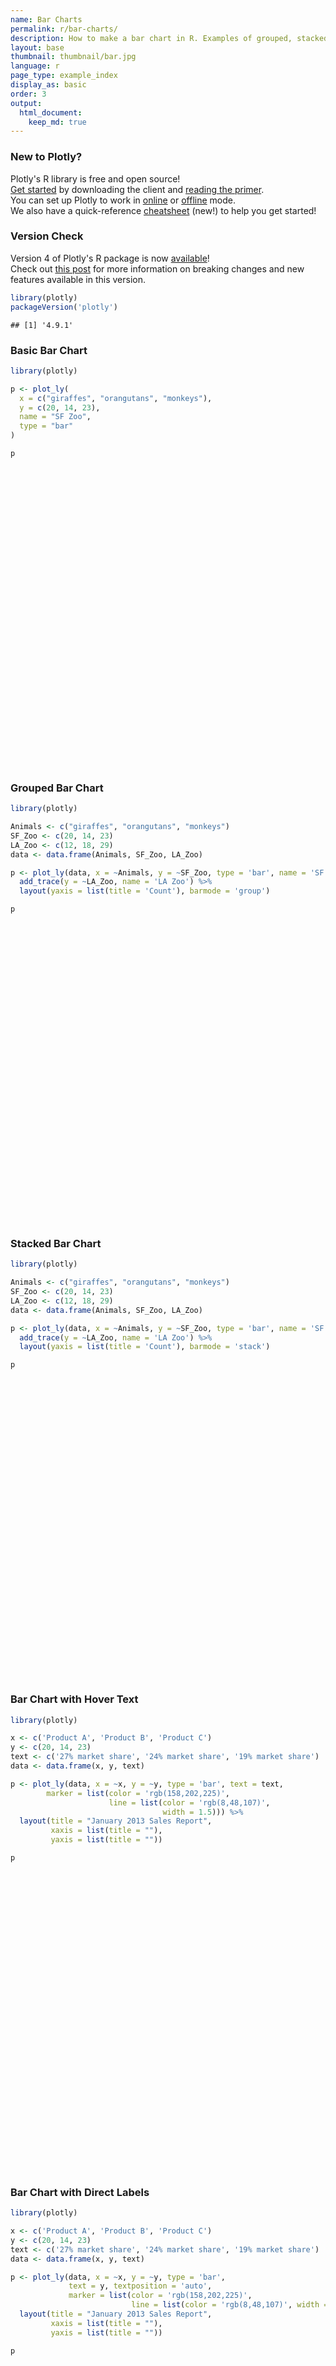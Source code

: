 ```yaml
---
name: Bar Charts
permalink: r/bar-charts/
description: How to make a bar chart in R. Examples of grouped, stacked, overlaid, and colored bar charts.
layout: base
thumbnail: thumbnail/bar.jpg
language: r
page_type: example_index
display_as: basic
order: 3
output:
  html_document:
    keep_md: true
---
```



### New to Plotly?

Plotly's R library is free and open source!<br>
[Get started](https://plot.ly/r/getting-started/) by downloading the client and [reading the primer](https://plot.ly/r/getting-started/).<br>
You can set up Plotly to work in [online](https://plot.ly/r/getting-started/#hosting-graphs-in-your-online-plotly-account) or [offline](https://plot.ly/r/offline/) mode.<br>
We also have a quick-reference [cheatsheet](https://images.plot.ly/plotly-documentation/images/r_cheat_sheet.pdf) (new!) to help you get started!

### Version Check

Version 4 of Plotly's R package is now [available](https://plot.ly/r/getting-started/#installation)!<br>
Check out [this post](http://moderndata.plot.ly/upgrading-to-plotly-4-0-and-above/) for more information on breaking changes and new features available in this version.

```r
library(plotly)
packageVersion('plotly')
```

```
## [1] '4.9.1'
```

### Basic Bar Chart


```r
library(plotly)

p <- plot_ly(
  x = c("giraffes", "orangutans", "monkeys"),
  y = c(20, 14, 23),
  name = "SF Zoo",
  type = "bar"
)

p
```

<div id="htmlwidget-606c365ec5279be8f1ec" style="width:672px;height:480px;" class="plotly html-widget"></div>
<script type="application/json" data-for="htmlwidget-606c365ec5279be8f1ec">{"x":{"visdat":{"1e99585143ac":["function () ","plotlyVisDat"]},"cur_data":"1e99585143ac","attrs":{"1e99585143ac":{"x":["giraffes","orangutans","monkeys"],"y":[20,14,23],"name":"SF Zoo","alpha_stroke":1,"sizes":[10,100],"spans":[1,20],"type":"bar"}},"layout":{"margin":{"b":40,"l":60,"t":25,"r":10},"xaxis":{"domain":[0,1],"automargin":true,"title":[],"type":"category","categoryorder":"array","categoryarray":["giraffes","monkeys","orangutans"]},"yaxis":{"domain":[0,1],"automargin":true,"title":[]},"hovermode":"closest","showlegend":false},"source":"A","config":{"showSendToCloud":false},"data":[{"x":["giraffes","orangutans","monkeys"],"y":[20,14,23],"name":"SF Zoo","type":"bar","marker":{"color":"rgba(31,119,180,1)","line":{"color":"rgba(31,119,180,1)"}},"error_y":{"color":"rgba(31,119,180,1)"},"error_x":{"color":"rgba(31,119,180,1)"},"xaxis":"x","yaxis":"y","frame":null}],"highlight":{"on":"plotly_click","persistent":false,"dynamic":false,"selectize":false,"opacityDim":0.2,"selected":{"opacity":1},"debounce":0},"shinyEvents":["plotly_hover","plotly_click","plotly_selected","plotly_relayout","plotly_brushed","plotly_brushing","plotly_clickannotation","plotly_doubleclick","plotly_deselect","plotly_afterplot","plotly_sunburstclick"],"base_url":"https://plot.ly"},"evals":[],"jsHooks":[]}</script>

### Grouped Bar Chart


```r
library(plotly)

Animals <- c("giraffes", "orangutans", "monkeys")
SF_Zoo <- c(20, 14, 23)
LA_Zoo <- c(12, 18, 29)
data <- data.frame(Animals, SF_Zoo, LA_Zoo)

p <- plot_ly(data, x = ~Animals, y = ~SF_Zoo, type = 'bar', name = 'SF Zoo') %>%
  add_trace(y = ~LA_Zoo, name = 'LA Zoo') %>%
  layout(yaxis = list(title = 'Count'), barmode = 'group')

p
```

<div id="htmlwidget-7bff14e445af06d99eb1" style="width:672px;height:480px;" class="plotly html-widget"></div>
<script type="application/json" data-for="htmlwidget-7bff14e445af06d99eb1">{"x":{"visdat":{"1e997e79a424":["function () ","plotlyVisDat"]},"cur_data":"1e997e79a424","attrs":{"1e997e79a424":{"x":{},"y":{},"name":"SF Zoo","alpha_stroke":1,"sizes":[10,100],"spans":[1,20],"type":"bar"},"1e997e79a424.1":{"x":{},"y":{},"name":"LA Zoo","alpha_stroke":1,"sizes":[10,100],"spans":[1,20],"type":"bar","inherit":true}},"layout":{"margin":{"b":40,"l":60,"t":25,"r":10},"yaxis":{"domain":[0,1],"automargin":true,"title":"Count"},"barmode":"group","xaxis":{"domain":[0,1],"automargin":true,"title":"Animals","type":"category","categoryorder":"array","categoryarray":["giraffes","monkeys","orangutans"]},"hovermode":"closest","showlegend":true},"source":"A","config":{"showSendToCloud":false},"data":[{"x":["giraffes","orangutans","monkeys"],"y":[20,14,23],"name":"SF Zoo","type":"bar","marker":{"color":"rgba(31,119,180,1)","line":{"color":"rgba(31,119,180,1)"}},"error_y":{"color":"rgba(31,119,180,1)"},"error_x":{"color":"rgba(31,119,180,1)"},"xaxis":"x","yaxis":"y","frame":null},{"x":["giraffes","orangutans","monkeys"],"y":[12,18,29],"name":"LA Zoo","type":"bar","marker":{"color":"rgba(255,127,14,1)","line":{"color":"rgba(255,127,14,1)"}},"error_y":{"color":"rgba(255,127,14,1)"},"error_x":{"color":"rgba(255,127,14,1)"},"xaxis":"x","yaxis":"y","frame":null}],"highlight":{"on":"plotly_click","persistent":false,"dynamic":false,"selectize":false,"opacityDim":0.2,"selected":{"opacity":1},"debounce":0},"shinyEvents":["plotly_hover","plotly_click","plotly_selected","plotly_relayout","plotly_brushed","plotly_brushing","plotly_clickannotation","plotly_doubleclick","plotly_deselect","plotly_afterplot","plotly_sunburstclick"],"base_url":"https://plot.ly"},"evals":[],"jsHooks":[]}</script>

### Stacked Bar Chart


```r
library(plotly)

Animals <- c("giraffes", "orangutans", "monkeys")
SF_Zoo <- c(20, 14, 23)
LA_Zoo <- c(12, 18, 29)
data <- data.frame(Animals, SF_Zoo, LA_Zoo)

p <- plot_ly(data, x = ~Animals, y = ~SF_Zoo, type = 'bar', name = 'SF Zoo') %>%
  add_trace(y = ~LA_Zoo, name = 'LA Zoo') %>%
  layout(yaxis = list(title = 'Count'), barmode = 'stack')

p
```

<div id="htmlwidget-608e3ce9fe5cefeddd08" style="width:672px;height:480px;" class="plotly html-widget"></div>
<script type="application/json" data-for="htmlwidget-608e3ce9fe5cefeddd08">{"x":{"visdat":{"1e997fa6df9b":["function () ","plotlyVisDat"]},"cur_data":"1e997fa6df9b","attrs":{"1e997fa6df9b":{"x":{},"y":{},"name":"SF Zoo","alpha_stroke":1,"sizes":[10,100],"spans":[1,20],"type":"bar"},"1e997fa6df9b.1":{"x":{},"y":{},"name":"LA Zoo","alpha_stroke":1,"sizes":[10,100],"spans":[1,20],"type":"bar","inherit":true}},"layout":{"margin":{"b":40,"l":60,"t":25,"r":10},"yaxis":{"domain":[0,1],"automargin":true,"title":"Count"},"barmode":"stack","xaxis":{"domain":[0,1],"automargin":true,"title":"Animals","type":"category","categoryorder":"array","categoryarray":["giraffes","monkeys","orangutans"]},"hovermode":"closest","showlegend":true},"source":"A","config":{"showSendToCloud":false},"data":[{"x":["giraffes","orangutans","monkeys"],"y":[20,14,23],"name":"SF Zoo","type":"bar","marker":{"color":"rgba(31,119,180,1)","line":{"color":"rgba(31,119,180,1)"}},"error_y":{"color":"rgba(31,119,180,1)"},"error_x":{"color":"rgba(31,119,180,1)"},"xaxis":"x","yaxis":"y","frame":null},{"x":["giraffes","orangutans","monkeys"],"y":[12,18,29],"name":"LA Zoo","type":"bar","marker":{"color":"rgba(255,127,14,1)","line":{"color":"rgba(255,127,14,1)"}},"error_y":{"color":"rgba(255,127,14,1)"},"error_x":{"color":"rgba(255,127,14,1)"},"xaxis":"x","yaxis":"y","frame":null}],"highlight":{"on":"plotly_click","persistent":false,"dynamic":false,"selectize":false,"opacityDim":0.2,"selected":{"opacity":1},"debounce":0},"shinyEvents":["plotly_hover","plotly_click","plotly_selected","plotly_relayout","plotly_brushed","plotly_brushing","plotly_clickannotation","plotly_doubleclick","plotly_deselect","plotly_afterplot","plotly_sunburstclick"],"base_url":"https://plot.ly"},"evals":[],"jsHooks":[]}</script>

### Bar Chart with Hover Text


```r
library(plotly)

x <- c('Product A', 'Product B', 'Product C')
y <- c(20, 14, 23)
text <- c('27% market share', '24% market share', '19% market share')
data <- data.frame(x, y, text)

p <- plot_ly(data, x = ~x, y = ~y, type = 'bar', text = text,
        marker = list(color = 'rgb(158,202,225)',
                      line = list(color = 'rgb(8,48,107)',
                      			  width = 1.5))) %>%
  layout(title = "January 2013 Sales Report",
         xaxis = list(title = ""),
         yaxis = list(title = ""))

p
```

<div id="htmlwidget-f208763967cdb42fcae2" style="width:672px;height:480px;" class="plotly html-widget"></div>
<script type="application/json" data-for="htmlwidget-f208763967cdb42fcae2">{"x":{"visdat":{"1e9921781dc8":["function () ","plotlyVisDat"]},"cur_data":"1e9921781dc8","attrs":{"1e9921781dc8":{"x":{},"y":{},"text":["27% market share","24% market share","19% market share"],"marker":{"color":"rgb(158,202,225)","line":{"color":"rgb(8,48,107)","width":1.5}},"alpha_stroke":1,"sizes":[10,100],"spans":[1,20],"type":"bar"}},"layout":{"margin":{"b":40,"l":60,"t":25,"r":10},"title":"January 2013 Sales Report","xaxis":{"domain":[0,1],"automargin":true,"title":"","type":"category","categoryorder":"array","categoryarray":["Product A","Product B","Product C"]},"yaxis":{"domain":[0,1],"automargin":true,"title":""},"hovermode":"closest","showlegend":false},"source":"A","config":{"showSendToCloud":false},"data":[{"x":["Product A","Product B","Product C"],"y":[20,14,23],"text":["27% market share","24% market share","19% market share"],"marker":{"color":"rgb(158,202,225)","line":{"color":"rgb(8,48,107)","width":1.5}},"type":"bar","error_y":{"color":"rgba(31,119,180,1)"},"error_x":{"color":"rgba(31,119,180,1)"},"xaxis":"x","yaxis":"y","frame":null}],"highlight":{"on":"plotly_click","persistent":false,"dynamic":false,"selectize":false,"opacityDim":0.2,"selected":{"opacity":1},"debounce":0},"shinyEvents":["plotly_hover","plotly_click","plotly_selected","plotly_relayout","plotly_brushed","plotly_brushing","plotly_clickannotation","plotly_doubleclick","plotly_deselect","plotly_afterplot","plotly_sunburstclick"],"base_url":"https://plot.ly"},"evals":[],"jsHooks":[]}</script>

### Bar Chart with Direct Labels


```r
library(plotly)

x <- c('Product A', 'Product B', 'Product C')
y <- c(20, 14, 23)
text <- c('27% market share', '24% market share', '19% market share')
data <- data.frame(x, y, text)

p <- plot_ly(data, x = ~x, y = ~y, type = 'bar', 
             text = y, textposition = 'auto',
             marker = list(color = 'rgb(158,202,225)',
                           line = list(color = 'rgb(8,48,107)', width = 1.5))) %>%
  layout(title = "January 2013 Sales Report",
         xaxis = list(title = ""),
         yaxis = list(title = ""))

p
```

<div id="htmlwidget-677f53a9624fac42440b" style="width:672px;height:480px;" class="plotly html-widget"></div>
<script type="application/json" data-for="htmlwidget-677f53a9624fac42440b">{"x":{"visdat":{"1e99536d08ad":["function () ","plotlyVisDat"]},"cur_data":"1e99536d08ad","attrs":{"1e99536d08ad":{"x":{},"y":{},"text":[20,14,23],"textposition":"auto","marker":{"color":"rgb(158,202,225)","line":{"color":"rgb(8,48,107)","width":1.5}},"alpha_stroke":1,"sizes":[10,100],"spans":[1,20],"type":"bar"}},"layout":{"margin":{"b":40,"l":60,"t":25,"r":10},"title":"January 2013 Sales Report","xaxis":{"domain":[0,1],"automargin":true,"title":"","type":"category","categoryorder":"array","categoryarray":["Product A","Product B","Product C"]},"yaxis":{"domain":[0,1],"automargin":true,"title":""},"hovermode":"closest","showlegend":false},"source":"A","config":{"showSendToCloud":false},"data":[{"x":["Product A","Product B","Product C"],"y":[20,14,23],"text":[20,14,23],"textposition":["auto","auto","auto"],"marker":{"color":"rgb(158,202,225)","line":{"color":"rgb(8,48,107)","width":1.5}},"type":"bar","error_y":{"color":"rgba(31,119,180,1)"},"error_x":{"color":"rgba(31,119,180,1)"},"xaxis":"x","yaxis":"y","frame":null}],"highlight":{"on":"plotly_click","persistent":false,"dynamic":false,"selectize":false,"opacityDim":0.2,"selected":{"opacity":1},"debounce":0},"shinyEvents":["plotly_hover","plotly_click","plotly_selected","plotly_relayout","plotly_brushed","plotly_brushing","plotly_clickannotation","plotly_doubleclick","plotly_deselect","plotly_afterplot","plotly_sunburstclick"],"base_url":"https://plot.ly"},"evals":[],"jsHooks":[]}</script>

### Grouped Bar Chart with Direct Labels


```r
library(plotly)

x <- c('Product A', 'Product B', 'Product C')
y <- c(20, 14, 23)
y2 <- c(16,12,27)
text <- c('27% market share', '24% market share', '19% market share')
data <- data.frame(x, y, y2, text)

p <- data %>% 
  plot_ly() %>%
  add_trace(x = ~x, y = ~y, type = 'bar', 
             text = y, textposition = 'auto',
             marker = list(color = 'rgb(158,202,225)',
                           line = list(color = 'rgb(8,48,107)', width = 1.5))) %>%
  add_trace(x = ~x, y = ~y2, type = 'bar', 
            text = y2, textposition = 'auto',
            marker = list(color = 'rgb(58,200,225)',
                          line = list(color = 'rgb(8,48,107)', width = 1.5))) %>%
  layout(title = "January 2013 Sales Report",
         barmode = 'group',
         xaxis = list(title = ""),
         yaxis = list(title = ""))

p
```

<div id="htmlwidget-0485608ce463fca492d1" style="width:672px;height:480px;" class="plotly html-widget"></div>
<script type="application/json" data-for="htmlwidget-0485608ce463fca492d1">{"x":{"visdat":{"1e997e6854f8":["function () ","plotlyVisDat"]},"cur_data":"1e997e6854f8","attrs":{"1e997e6854f8":{"alpha_stroke":1,"sizes":[10,100],"spans":[1,20],"x":{},"y":{},"type":"bar","text":[20,14,23],"textposition":"auto","marker":{"color":"rgb(158,202,225)","line":{"color":"rgb(8,48,107)","width":1.5}},"inherit":true},"1e997e6854f8.1":{"alpha_stroke":1,"sizes":[10,100],"spans":[1,20],"x":{},"y":{},"type":"bar","text":[16,12,27],"textposition":"auto","marker":{"color":"rgb(58,200,225)","line":{"color":"rgb(8,48,107)","width":1.5}},"inherit":true}},"layout":{"margin":{"b":40,"l":60,"t":25,"r":10},"title":"January 2013 Sales Report","barmode":"group","xaxis":{"domain":[0,1],"automargin":true,"title":"","type":"category","categoryorder":"array","categoryarray":["Product A","Product B","Product C"]},"yaxis":{"domain":[0,1],"automargin":true,"title":""},"hovermode":"closest","showlegend":true},"source":"A","config":{"showSendToCloud":false},"data":[{"x":["Product A","Product B","Product C"],"y":[20,14,23],"type":"bar","text":[20,14,23],"textposition":["auto","auto","auto"],"marker":{"color":"rgb(158,202,225)","line":{"color":"rgb(8,48,107)","width":1.5}},"error_y":{"color":"rgba(31,119,180,1)"},"error_x":{"color":"rgba(31,119,180,1)"},"xaxis":"x","yaxis":"y","frame":null},{"x":["Product A","Product B","Product C"],"y":[16,12,27],"type":"bar","text":[16,12,27],"textposition":["auto","auto","auto"],"marker":{"color":"rgb(58,200,225)","line":{"color":"rgb(8,48,107)","width":1.5}},"error_y":{"color":"rgba(255,127,14,1)"},"error_x":{"color":"rgba(255,127,14,1)"},"xaxis":"x","yaxis":"y","frame":null}],"highlight":{"on":"plotly_click","persistent":false,"dynamic":false,"selectize":false,"opacityDim":0.2,"selected":{"opacity":1},"debounce":0},"shinyEvents":["plotly_hover","plotly_click","plotly_selected","plotly_relayout","plotly_brushed","plotly_brushing","plotly_clickannotation","plotly_doubleclick","plotly_deselect","plotly_afterplot","plotly_sunburstclick"],"base_url":"https://plot.ly"},"evals":[],"jsHooks":[]}</script>

### Rotated Bar Chart Labels


```r
library(plotly)

x <- c('January', 'February', 'March', 'April', 'May', 'June', 'July', 'August', 'September', 'October', 'November', 'December')
y1 <- c(20, 14, 25, 16, 18, 22, 19, 15, 12, 16, 14, 17)
y2 <- c(19, 14, 22, 14, 16, 19, 15, 14, 10, 12, 12, 16)
data <- data.frame(x, y1, y2)

#The default order will be alphabetized unless specified as below:
data$x <- factor(data$x, levels = data[["x"]])

p <- plot_ly(data, x = ~x, y = ~y1, type = 'bar', name = 'Primary Product', marker = list(color = 'rgb(49,130,189)')) %>%
  add_trace(y = ~y2, name = 'Secondary Product', marker = list(color = 'rgb(204,204,204)')) %>%
  layout(xaxis = list(title = "", tickangle = -45),
         yaxis = list(title = ""),
         margin = list(b = 100),
         barmode = 'group')

p
```

<div id="htmlwidget-3417b8b8a6f64928d88d" style="width:672px;height:480px;" class="plotly html-widget"></div>
<script type="application/json" data-for="htmlwidget-3417b8b8a6f64928d88d">{"x":{"visdat":{"1e992c31e390":["function () ","plotlyVisDat"]},"cur_data":"1e992c31e390","attrs":{"1e992c31e390":{"x":{},"y":{},"marker":{"color":"rgb(49,130,189)"},"name":"Primary Product","alpha_stroke":1,"sizes":[10,100],"spans":[1,20],"type":"bar"},"1e992c31e390.1":{"x":{},"y":{},"marker":{"color":"rgb(204,204,204)"},"name":"Secondary Product","alpha_stroke":1,"sizes":[10,100],"spans":[1,20],"type":"bar","inherit":true}},"layout":{"margin":{"b":100,"l":60,"t":25,"r":10},"xaxis":{"domain":[0,1],"automargin":true,"title":"","tickangle":-45,"type":"category","categoryorder":"array","categoryarray":["January","February","March","April","May","June","July","August","September","October","November","December"]},"yaxis":{"domain":[0,1],"automargin":true,"title":""},"barmode":"group","hovermode":"closest","showlegend":true},"source":"A","config":{"showSendToCloud":false},"data":[{"x":["January","February","March","April","May","June","July","August","September","October","November","December"],"y":[20,14,25,16,18,22,19,15,12,16,14,17],"marker":{"color":"rgb(49,130,189)","line":{"color":"rgba(31,119,180,1)"}},"name":"Primary Product","type":"bar","error_y":{"color":"rgba(31,119,180,1)"},"error_x":{"color":"rgba(31,119,180,1)"},"xaxis":"x","yaxis":"y","frame":null},{"x":["January","February","March","April","May","June","July","August","September","October","November","December"],"y":[19,14,22,14,16,19,15,14,10,12,12,16],"marker":{"color":"rgb(204,204,204)","line":{"color":"rgba(255,127,14,1)"}},"name":"Secondary Product","type":"bar","error_y":{"color":"rgba(255,127,14,1)"},"error_x":{"color":"rgba(255,127,14,1)"},"xaxis":"x","yaxis":"y","frame":null}],"highlight":{"on":"plotly_click","persistent":false,"dynamic":false,"selectize":false,"opacityDim":0.2,"selected":{"opacity":1},"debounce":0},"shinyEvents":["plotly_hover","plotly_click","plotly_selected","plotly_relayout","plotly_brushed","plotly_brushing","plotly_clickannotation","plotly_doubleclick","plotly_deselect","plotly_afterplot","plotly_sunburstclick"],"base_url":"https://plot.ly"},"evals":[],"jsHooks":[]}</script>

### Customizing Bar Color


```r
library(plotly)

x <- c('Feature A', 'Feature B', 'Feature C', 'Feature D', 'Feature E')
y <- c(20, 14, 23, 25, 22)
data <- data.frame(x, y)

p <- plot_ly(data, x = ~x, y = ~y, type = 'bar', color = I("black")) %>%
  layout(title = "Features",
         xaxis = list(title = ""),
         yaxis = list(title = ""))

p
```

<div id="htmlwidget-5e489a42bee214aa0dbd" style="width:672px;height:480px;" class="plotly html-widget"></div>
<script type="application/json" data-for="htmlwidget-5e489a42bee214aa0dbd">{"x":{"visdat":{"1e994f95ccdd":["function () ","plotlyVisDat"]},"cur_data":"1e994f95ccdd","attrs":{"1e994f95ccdd":{"x":{},"y":{},"color":["black"],"alpha_stroke":1,"sizes":[10,100],"spans":[1,20],"type":"bar"}},"layout":{"margin":{"b":40,"l":60,"t":25,"r":10},"title":"Features","xaxis":{"domain":[0,1],"automargin":true,"title":"","type":"category","categoryorder":"array","categoryarray":["Feature A","Feature B","Feature C","Feature D","Feature E"]},"yaxis":{"domain":[0,1],"automargin":true,"title":""},"hovermode":"closest","showlegend":false},"source":"A","config":{"showSendToCloud":false},"data":[{"x":["Feature A","Feature B","Feature C","Feature D","Feature E"],"y":[20,14,23,25,22],"type":"bar","marker":{"color":"rgba(0,0,0,1)","line":{"color":"rgba(0,0,0,1)"}},"textfont":{"color":"rgba(0,0,0,1)"},"error_y":{"color":"rgba(0,0,0,1)"},"error_x":{"color":"rgba(0,0,0,1)"},"xaxis":"x","yaxis":"y","frame":null}],"highlight":{"on":"plotly_click","persistent":false,"dynamic":false,"selectize":false,"opacityDim":0.2,"selected":{"opacity":1},"debounce":0},"shinyEvents":["plotly_hover","plotly_click","plotly_selected","plotly_relayout","plotly_brushed","plotly_brushing","plotly_clickannotation","plotly_doubleclick","plotly_deselect","plotly_afterplot","plotly_sunburstclick"],"base_url":"https://plot.ly"},"evals":[],"jsHooks":[]}</script>

### Customizing Individual Bar Colors


```r
library(plotly)

x <- c('Feature A', 'Feature B', 'Feature C', 'Feature D', 'Feature E')
y <- c(20, 14, 23, 25, 22)
data <- data.frame(x, y)

p <- plot_ly(data, x = ~x, y = ~y, type = 'bar',
        marker = list(color = c('rgba(204,204,204,1)', 'rgba(222,45,38,0.8)',
                                'rgba(204,204,204,1)', 'rgba(204,204,204,1)',
                                'rgba(204,204,204,1)'))) %>%
  layout(title = "Least Used Features",
         xaxis = list(title = ""),
         yaxis = list(title = ""))

p
```

<div id="htmlwidget-4b2c251e2fdd172e1607" style="width:672px;height:480px;" class="plotly html-widget"></div>
<script type="application/json" data-for="htmlwidget-4b2c251e2fdd172e1607">{"x":{"visdat":{"1e997288596b":["function () ","plotlyVisDat"]},"cur_data":"1e997288596b","attrs":{"1e997288596b":{"x":{},"y":{},"marker":{"color":["rgba(204,204,204,1)","rgba(222,45,38,0.8)","rgba(204,204,204,1)","rgba(204,204,204,1)","rgba(204,204,204,1)"]},"alpha_stroke":1,"sizes":[10,100],"spans":[1,20],"type":"bar"}},"layout":{"margin":{"b":40,"l":60,"t":25,"r":10},"title":"Least Used Features","xaxis":{"domain":[0,1],"automargin":true,"title":"","type":"category","categoryorder":"array","categoryarray":["Feature A","Feature B","Feature C","Feature D","Feature E"]},"yaxis":{"domain":[0,1],"automargin":true,"title":""},"hovermode":"closest","showlegend":false},"source":"A","config":{"showSendToCloud":false},"data":[{"x":["Feature A","Feature B","Feature C","Feature D","Feature E"],"y":[20,14,23,25,22],"marker":{"color":["rgba(204,204,204,1)","rgba(222,45,38,0.8)","rgba(204,204,204,1)","rgba(204,204,204,1)","rgba(204,204,204,1)"],"line":{"color":"rgba(31,119,180,1)"}},"type":"bar","error_y":{"color":"rgba(31,119,180,1)"},"error_x":{"color":"rgba(31,119,180,1)"},"xaxis":"x","yaxis":"y","frame":null}],"highlight":{"on":"plotly_click","persistent":false,"dynamic":false,"selectize":false,"opacityDim":0.2,"selected":{"opacity":1},"debounce":0},"shinyEvents":["plotly_hover","plotly_click","plotly_selected","plotly_relayout","plotly_brushed","plotly_brushing","plotly_clickannotation","plotly_doubleclick","plotly_deselect","plotly_afterplot","plotly_sunburstclick"],"base_url":"https://plot.ly"},"evals":[],"jsHooks":[]}</script>

### Customizing Individual Bar Widths


```r
library(plotly)

x= c(1, 2, 3, 5.5, 10)
y= c(10, 8, 6, 4, 2)
width = c(0.8, 0.8, 0.8, 3.5, 4)
data <- data.frame(x, y, width)

p <- plot_ly(data) %>%
  add_bars(
    x= ~x,
    y= ~y,
    width = ~width
  )

p
```

<div id="htmlwidget-699e3278535606a2062a" style="width:672px;height:480px;" class="plotly html-widget"></div>
<script type="application/json" data-for="htmlwidget-699e3278535606a2062a">{"x":{"visdat":{"1e9977df35a5":["function () ","plotlyVisDat"]},"cur_data":"1e9977df35a5","attrs":{"1e9977df35a5":{"alpha_stroke":1,"sizes":[10,100],"spans":[1,20],"x":{},"y":{},"type":"bar","width":{},"inherit":true}},"layout":{"margin":{"b":40,"l":60,"t":25,"r":10},"xaxis":{"domain":[0,1],"automargin":true,"title":"x"},"yaxis":{"domain":[0,1],"automargin":true,"title":"y"},"hovermode":"closest","showlegend":false},"source":"A","config":{"showSendToCloud":false},"data":[{"x":[1,2,3,5.5,10],"y":[10,8,6,4,2],"type":"bar","width":[0.8,0.8,0.8,3.5,4],"marker":{"color":"rgba(31,119,180,1)","line":{"color":"rgba(31,119,180,1)"}},"error_y":{"color":"rgba(31,119,180,1)"},"error_x":{"color":"rgba(31,119,180,1)"},"xaxis":"x","yaxis":"y","frame":null}],"highlight":{"on":"plotly_click","persistent":false,"dynamic":false,"selectize":false,"opacityDim":0.2,"selected":{"opacity":1},"debounce":0},"shinyEvents":["plotly_hover","plotly_click","plotly_selected","plotly_relayout","plotly_brushed","plotly_brushing","plotly_clickannotation","plotly_doubleclick","plotly_deselect","plotly_afterplot","plotly_sunburstclick"],"base_url":"https://plot.ly"},"evals":[],"jsHooks":[]}</script>

### Customizing Individual Bar Base


```r
library(plotly)

p <- plot_ly() %>%
  add_bars(
    x = c("2016", "2017", "2018"),
    y = c(500,600,700),
    base = c(-500,-600,-700),
    marker = list(
      color = 'red'
    ),
    name = 'expenses'
  ) %>%
  add_bars(
    x = c("2016", "2017", "2018"),
    y = c(300,400,700),
    base = 0,
    marker = list(
      color = 'blue'
    ),
    name = 'revenue'
  )

p
```

<div id="htmlwidget-24e6b83450ae8655f47f" style="width:672px;height:480px;" class="plotly html-widget"></div>
<script type="application/json" data-for="htmlwidget-24e6b83450ae8655f47f">{"x":{"visdat":{"1e997eb70607":["function () ","plotlyVisDat"]},"cur_data":"1e997eb70607","attrs":{"1e997eb70607":{"alpha_stroke":1,"sizes":[10,100],"spans":[1,20],"x":["2016","2017","2018"],"y":[500,600,700],"type":"bar","base":[-500,-600,-700],"marker":{"color":"red"},"name":"expenses","inherit":true},"1e997eb70607.1":{"alpha_stroke":1,"sizes":[10,100],"spans":[1,20],"x":["2016","2017","2018"],"y":[300,400,700],"type":"bar","base":0,"marker":{"color":"blue"},"name":"revenue","inherit":true}},"layout":{"margin":{"b":40,"l":60,"t":25,"r":10},"xaxis":{"domain":[0,1],"automargin":true,"title":[],"type":"category","categoryorder":"array","categoryarray":["2016","2017","2018"]},"yaxis":{"domain":[0,1],"automargin":true,"title":[]},"hovermode":"closest","showlegend":true},"source":"A","config":{"showSendToCloud":false},"data":[{"x":["2016","2017","2018"],"y":[500,600,700],"type":"bar","base":[-500,-600,-700],"marker":{"color":"red","line":{"color":"rgba(31,119,180,1)"}},"name":"expenses","error_y":{"color":"rgba(31,119,180,1)"},"error_x":{"color":"rgba(31,119,180,1)"},"xaxis":"x","yaxis":"y","frame":null},{"x":["2016","2017","2018"],"y":[300,400,700],"type":"bar","base":[0,0,0],"marker":{"color":"blue","line":{"color":"rgba(255,127,14,1)"}},"name":"revenue","error_y":{"color":"rgba(255,127,14,1)"},"error_x":{"color":"rgba(255,127,14,1)"},"xaxis":"x","yaxis":"y","frame":null}],"highlight":{"on":"plotly_click","persistent":false,"dynamic":false,"selectize":false,"opacityDim":0.2,"selected":{"opacity":1},"debounce":0},"shinyEvents":["plotly_hover","plotly_click","plotly_selected","plotly_relayout","plotly_brushed","plotly_brushing","plotly_clickannotation","plotly_doubleclick","plotly_deselect","plotly_afterplot","plotly_sunburstclick"],"base_url":"https://plot.ly"},"evals":[],"jsHooks":[]}</script>

### Mapping a Color Variable


```r
library(plotly)
library(dplyr)

p <- ggplot2::diamonds %>% count(cut, clarity) %>%
  plot_ly(x = ~cut, y = ~n, color = ~clarity)

p
```

<div id="htmlwidget-e8cf04e068979697843b" style="width:672px;height:480px;" class="plotly html-widget"></div>
<script type="application/json" data-for="htmlwidget-e8cf04e068979697843b">{"x":{"visdat":{"1e99d3e35f5":["function () ","plotlyVisDat"]},"cur_data":"1e99d3e35f5","attrs":{"1e99d3e35f5":{"x":{},"y":{},"color":{},"alpha_stroke":1,"sizes":[10,100],"spans":[1,20]}},"layout":{"margin":{"b":40,"l":60,"t":25,"r":10},"xaxis":{"domain":[0,1],"automargin":true,"title":"cut","type":"category","categoryorder":"array","categoryarray":["Fair","Good","Very Good","Premium","Ideal"]},"yaxis":{"domain":[0,1],"automargin":true,"title":"n"},"hovermode":"closest","showlegend":true},"source":"A","config":{"showSendToCloud":false},"data":[{"x":["Fair","Good","Very Good","Premium","Ideal"],"y":[9,71,268,230,1212],"type":"bar","name":"IF","marker":{"color":"rgba(253,231,37,1)","line":{"color":"rgba(253,231,37,1)"}},"textfont":{"color":"rgba(253,231,37,1)"},"error_y":{"color":"rgba(253,231,37,1)"},"error_x":{"color":"rgba(253,231,37,1)"},"xaxis":"x","yaxis":"y","frame":null},{"x":["Fair","Good","Very Good","Premium","Ideal"],"y":[17,186,789,616,2047],"type":"bar","name":"VVS1","marker":{"color":"rgba(159,218,58,1)","line":{"color":"rgba(159,218,58,1)"}},"textfont":{"color":"rgba(159,218,58,1)"},"error_y":{"color":"rgba(159,218,58,1)"},"error_x":{"color":"rgba(159,218,58,1)"},"xaxis":"x","yaxis":"y","frame":null},{"x":["Fair","Good","Very Good","Premium","Ideal"],"y":[69,286,1235,870,2606],"type":"bar","name":"VVS2","marker":{"color":"rgba(74,193,109,1)","line":{"color":"rgba(74,193,109,1)"}},"textfont":{"color":"rgba(74,193,109,1)"},"error_y":{"color":"rgba(74,193,109,1)"},"error_x":{"color":"rgba(74,193,109,1)"},"xaxis":"x","yaxis":"y","frame":null},{"x":["Fair","Good","Very Good","Premium","Ideal"],"y":[170,648,1775,1989,3589],"type":"bar","name":"VS1","marker":{"color":"rgba(31,161,135,1)","line":{"color":"rgba(31,161,135,1)"}},"textfont":{"color":"rgba(31,161,135,1)"},"error_y":{"color":"rgba(31,161,135,1)"},"error_x":{"color":"rgba(31,161,135,1)"},"xaxis":"x","yaxis":"y","frame":null},{"x":["Fair","Good","Very Good","Premium","Ideal"],"y":[261,978,2591,3357,5071],"type":"bar","name":"VS2","marker":{"color":"rgba(39,127,142,1)","line":{"color":"rgba(39,127,142,1)"}},"textfont":{"color":"rgba(39,127,142,1)"},"error_y":{"color":"rgba(39,127,142,1)"},"error_x":{"color":"rgba(39,127,142,1)"},"xaxis":"x","yaxis":"y","frame":null},{"x":["Fair","Good","Very Good","Premium","Ideal"],"y":[408,1560,3240,3575,4282],"type":"bar","name":"SI1","marker":{"color":"rgba(54,92,141,1)","line":{"color":"rgba(54,92,141,1)"}},"textfont":{"color":"rgba(54,92,141,1)"},"error_y":{"color":"rgba(54,92,141,1)"},"error_x":{"color":"rgba(54,92,141,1)"},"xaxis":"x","yaxis":"y","frame":null},{"x":["Fair","Good","Very Good","Premium","Ideal"],"y":[466,1081,2100,2949,2598],"type":"bar","name":"SI2","marker":{"color":"rgba(70,51,126,1)","line":{"color":"rgba(70,51,126,1)"}},"textfont":{"color":"rgba(70,51,126,1)"},"error_y":{"color":"rgba(70,51,126,1)"},"error_x":{"color":"rgba(70,51,126,1)"},"xaxis":"x","yaxis":"y","frame":null},{"x":["Fair","Good","Very Good","Premium","Ideal"],"y":[210,96,84,205,146],"type":"bar","name":"I1","marker":{"color":"rgba(68,1,84,1)","line":{"color":"rgba(68,1,84,1)"}},"textfont":{"color":"rgba(68,1,84,1)"},"error_y":{"color":"rgba(68,1,84,1)"},"error_x":{"color":"rgba(68,1,84,1)"},"xaxis":"x","yaxis":"y","frame":null}],"highlight":{"on":"plotly_click","persistent":false,"dynamic":false,"selectize":false,"opacityDim":0.2,"selected":{"opacity":1},"debounce":0},"shinyEvents":["plotly_hover","plotly_click","plotly_selected","plotly_relayout","plotly_brushed","plotly_brushing","plotly_clickannotation","plotly_doubleclick","plotly_deselect","plotly_afterplot","plotly_sunburstclick"],"base_url":"https://plot.ly"},"evals":[],"jsHooks":[]}</script>

### Colored and Styled Bar Chart


```r
library(plotly)

x <- c(1995, 1996, 1997, 1998, 1999, 2000, 2001, 2002, 2003, 2004, 2005, 2006, 2007, 2008, 2009, 2010, 2011, 2012)
roW <- c(219, 146, 112, 127, 124, 180, 236, 207, 236, 263, 350, 430, 474, 526, 488, 537, 500, 439)
China <- c(16, 13, 10, 11, 28, 37, 43, 55, 56, 88, 105, 156, 270, 299, 340, 403, 549, 499)
data <- data.frame(x, roW, China)

p <- plot_ly(data, x = ~x, y = ~roW, type = 'bar', name = 'Rest of the World',
        marker = list(color = 'rgb(55, 83, 109)')) %>%
  add_trace(y = ~China, name = 'China', marker = list(color = 'rgb(26, 118, 255)')) %>%
  layout(title = 'US Export of Plastic Scrap',
         xaxis = list(
           title = "",
           tickfont = list(
             size = 14,
             color = 'rgb(107, 107, 107)')),
         yaxis = list(
           title = 'USD (millions)',
           titlefont = list(
             size = 16,
             color = 'rgb(107, 107, 107)'),
           tickfont = list(
             size = 14,
             color = 'rgb(107, 107, 107)')),
         legend = list(x = 0, y = 1, bgcolor = 'rgba(255, 255, 255, 0)', bordercolor = 'rgba(255, 255, 255, 0)'),
         barmode = 'group', bargap = 0.15, bargroupgap = 0.1)

p
```

<div id="htmlwidget-6acc6fd6177d6cc586ea" style="width:672px;height:480px;" class="plotly html-widget"></div>
<script type="application/json" data-for="htmlwidget-6acc6fd6177d6cc586ea">{"x":{"visdat":{"1e99913d5d0":["function () ","plotlyVisDat"]},"cur_data":"1e99913d5d0","attrs":{"1e99913d5d0":{"x":{},"y":{},"marker":{"color":"rgb(55, 83, 109)"},"name":"Rest of the World","alpha_stroke":1,"sizes":[10,100],"spans":[1,20],"type":"bar"},"1e99913d5d0.1":{"x":{},"y":{},"marker":{"color":"rgb(26, 118, 255)"},"name":"China","alpha_stroke":1,"sizes":[10,100],"spans":[1,20],"type":"bar","inherit":true}},"layout":{"margin":{"b":40,"l":60,"t":25,"r":10},"title":"US Export of Plastic Scrap","xaxis":{"domain":[0,1],"automargin":true,"title":"","tickfont":{"size":14,"color":"rgb(107, 107, 107)"}},"yaxis":{"domain":[0,1],"automargin":true,"title":"USD (millions)","titlefont":{"size":16,"color":"rgb(107, 107, 107)"},"tickfont":{"size":14,"color":"rgb(107, 107, 107)"}},"legend":{"x":0,"y":1,"bgcolor":"rgba(255, 255, 255, 0)","bordercolor":"rgba(255, 255, 255, 0)"},"barmode":"group","bargap":0.15,"bargroupgap":0.1,"hovermode":"closest","showlegend":true},"source":"A","config":{"showSendToCloud":false},"data":[{"x":[1995,1996,1997,1998,1999,2000,2001,2002,2003,2004,2005,2006,2007,2008,2009,2010,2011,2012],"y":[219,146,112,127,124,180,236,207,236,263,350,430,474,526,488,537,500,439],"marker":{"color":"rgb(55, 83, 109)","line":{"color":"rgba(31,119,180,1)"}},"name":"Rest of the World","type":"bar","error_y":{"color":"rgba(31,119,180,1)"},"error_x":{"color":"rgba(31,119,180,1)"},"xaxis":"x","yaxis":"y","frame":null},{"x":[1995,1996,1997,1998,1999,2000,2001,2002,2003,2004,2005,2006,2007,2008,2009,2010,2011,2012],"y":[16,13,10,11,28,37,43,55,56,88,105,156,270,299,340,403,549,499],"marker":{"color":"rgb(26, 118, 255)","line":{"color":"rgba(255,127,14,1)"}},"name":"China","type":"bar","error_y":{"color":"rgba(255,127,14,1)"},"error_x":{"color":"rgba(255,127,14,1)"},"xaxis":"x","yaxis":"y","frame":null}],"highlight":{"on":"plotly_click","persistent":false,"dynamic":false,"selectize":false,"opacityDim":0.2,"selected":{"opacity":1},"debounce":0},"shinyEvents":["plotly_hover","plotly_click","plotly_selected","plotly_relayout","plotly_brushed","plotly_brushing","plotly_clickannotation","plotly_doubleclick","plotly_deselect","plotly_afterplot","plotly_sunburstclick"],"base_url":"https://plot.ly"},"evals":[],"jsHooks":[]}</script>

### Waterfall Bar Chart


```r
library(plotly)

x <- c('Product<br>Revenue', 'Services<br>Revenue', 'Total<br>Revenue', 'Fixed<br>Costs', 'Variable<br>Costs', 'Total<br>Costs', 'Total')
y <- c(400, 660, 660, 590, 400, 400, 340)
base <- c(0, 430, 0, 570, 370, 370, 0)
revenue <- c(430, 260, 690, 0, 0, 0, 0)
costs <- c(0, 0, 0, 120, 200, 320, 0)
profit <- c(0, 0, 0, 0, 0, 0, 370)
text <- c('$430K', '$260K', '$690K', '$-120K', '$-200K', '$-320K', '$370K')
data <- data.frame(x, base, revenue, costs, profit, text)

#The default order will be alphabetized unless specified as below:
data$x <- factor(data$x, levels = data[["x"]])

p <- plot_ly(data, x = ~x, y = ~base, type = 'bar', marker = list(color = 'rgba(1,1,1, 0.0)')) %>%
  add_trace(y = ~revenue, marker = list(color = 'rgba(55, 128, 191, 0.7)',
                                        line = list(color = 'rgba(55, 128, 191, 0.7)',
                                                    width = 2))) %>%
  add_trace(y = ~costs, marker = list(color = 'rgba(219, 64, 82, 0.7)',
                                      line = list(color = 'rgba(219, 64, 82, 1.0)',
                                                  width = 2))) %>%
  add_trace(y = ~profit, marker = list(color = 'rgba(50, 171, 96, 0.7)',
                                      line = list(color = 'rgba(50, 171, 96, 1.0)',
                                                  width = 2))) %>%
  layout(title = 'Annual Profit - 2015',
         xaxis = list(title = ""),
         yaxis = list(title = ""),
         barmode = 'stack',
         paper_bgcolor = 'rgba(245, 246, 249, 1)',
         plot_bgcolor = 'rgba(245, 246, 249, 1)',
         showlegend = FALSE) %>%
  add_annotations(text = text,
                  x = x,
                  y = y,
                  xref = "x",
                  yref = "y",
                  font = list(family = 'Arial',
                              size = 14,
                              color = 'rgba(245, 246, 249, 1)'),
                  showarrow = FALSE)

p
```

<div id="htmlwidget-9a93e1adba5df268a8fb" style="width:672px;height:480px;" class="plotly html-widget"></div>
<script type="application/json" data-for="htmlwidget-9a93e1adba5df268a8fb">{"x":{"visdat":{"1e997aac7ca6":["function () ","plotlyVisDat"]},"cur_data":"1e997aac7ca6","attrs":{"1e997aac7ca6":{"x":{},"y":{},"marker":{"color":"rgba(1,1,1, 0.0)"},"alpha_stroke":1,"sizes":[10,100],"spans":[1,20],"type":"bar"},"1e997aac7ca6.1":{"x":{},"y":{},"marker":{"color":"rgba(55, 128, 191, 0.7)","line":{"color":"rgba(55, 128, 191, 0.7)","width":2}},"alpha_stroke":1,"sizes":[10,100],"spans":[1,20],"type":"bar","inherit":true},"1e997aac7ca6.2":{"x":{},"y":{},"marker":{"color":"rgba(219, 64, 82, 0.7)","line":{"color":"rgba(219, 64, 82, 1.0)","width":2}},"alpha_stroke":1,"sizes":[10,100],"spans":[1,20],"type":"bar","inherit":true},"1e997aac7ca6.3":{"x":{},"y":{},"marker":{"color":"rgba(50, 171, 96, 0.7)","line":{"color":"rgba(50, 171, 96, 1.0)","width":2}},"alpha_stroke":1,"sizes":[10,100],"spans":[1,20],"type":"bar","inherit":true}},"layout":{"margin":{"b":40,"l":60,"t":25,"r":10},"title":"Annual Profit - 2015","xaxis":{"domain":[0,1],"automargin":true,"title":"","type":"category","categoryorder":"array","categoryarray":["Product<br>Revenue","Services<br>Revenue","Total<br>Revenue","Fixed<br>Costs","Variable<br>Costs","Total<br>Costs","Total"]},"yaxis":{"domain":[0,1],"automargin":true,"title":""},"barmode":"stack","paper_bgcolor":"rgba(245, 246, 249, 1)","plot_bgcolor":"rgba(245, 246, 249, 1)","showlegend":false,"annotations":[{"text":"$430K","x":"Product<br>Revenue","y":400,"xref":"x","yref":"y","font":{"family":"Arial","size":14,"color":"rgba(245, 246, 249, 1)"},"showarrow":false},{"text":"$260K","x":"Services<br>Revenue","y":660,"xref":"x","yref":"y","font":{"family":"Arial","size":14,"color":"rgba(245, 246, 249, 1)"},"showarrow":false},{"text":"$690K","x":"Total<br>Revenue","y":660,"xref":"x","yref":"y","font":{"family":"Arial","size":14,"color":"rgba(245, 246, 249, 1)"},"showarrow":false},{"text":"$-120K","x":"Fixed<br>Costs","y":590,"xref":"x","yref":"y","font":{"family":"Arial","size":14,"color":"rgba(245, 246, 249, 1)"},"showarrow":false},{"text":"$-200K","x":"Variable<br>Costs","y":400,"xref":"x","yref":"y","font":{"family":"Arial","size":14,"color":"rgba(245, 246, 249, 1)"},"showarrow":false},{"text":"$-320K","x":"Total<br>Costs","y":400,"xref":"x","yref":"y","font":{"family":"Arial","size":14,"color":"rgba(245, 246, 249, 1)"},"showarrow":false},{"text":"$370K","x":"Total","y":340,"xref":"x","yref":"y","font":{"family":"Arial","size":14,"color":"rgba(245, 246, 249, 1)"},"showarrow":false}],"hovermode":"closest"},"source":"A","config":{"showSendToCloud":false},"data":[{"x":["Product<br>Revenue","Services<br>Revenue","Total<br>Revenue","Fixed<br>Costs","Variable<br>Costs","Total<br>Costs","Total"],"y":[0,430,0,570,370,370,0],"marker":{"color":"rgba(1,1,1, 0.0)","line":{"color":"rgba(31,119,180,1)"}},"type":"bar","error_y":{"color":"rgba(31,119,180,1)"},"error_x":{"color":"rgba(31,119,180,1)"},"xaxis":"x","yaxis":"y","frame":null},{"x":["Product<br>Revenue","Services<br>Revenue","Total<br>Revenue","Fixed<br>Costs","Variable<br>Costs","Total<br>Costs","Total"],"y":[430,260,690,0,0,0,0],"marker":{"color":"rgba(55, 128, 191, 0.7)","line":{"color":"rgba(55, 128, 191, 0.7)","width":2}},"type":"bar","error_y":{"color":"rgba(255,127,14,1)"},"error_x":{"color":"rgba(255,127,14,1)"},"xaxis":"x","yaxis":"y","frame":null},{"x":["Product<br>Revenue","Services<br>Revenue","Total<br>Revenue","Fixed<br>Costs","Variable<br>Costs","Total<br>Costs","Total"],"y":[0,0,0,120,200,320,0],"marker":{"color":"rgba(219, 64, 82, 0.7)","line":{"color":"rgba(219, 64, 82, 1.0)","width":2}},"type":"bar","error_y":{"color":"rgba(44,160,44,1)"},"error_x":{"color":"rgba(44,160,44,1)"},"xaxis":"x","yaxis":"y","frame":null},{"x":["Product<br>Revenue","Services<br>Revenue","Total<br>Revenue","Fixed<br>Costs","Variable<br>Costs","Total<br>Costs","Total"],"y":[0,0,0,0,0,0,370],"marker":{"color":"rgba(50, 171, 96, 0.7)","line":{"color":"rgba(50, 171, 96, 1.0)","width":2}},"type":"bar","error_y":{"color":"rgba(214,39,40,1)"},"error_x":{"color":"rgba(214,39,40,1)"},"xaxis":"x","yaxis":"y","frame":null}],"highlight":{"on":"plotly_click","persistent":false,"dynamic":false,"selectize":false,"opacityDim":0.2,"selected":{"opacity":1},"debounce":0},"shinyEvents":["plotly_hover","plotly_click","plotly_selected","plotly_relayout","plotly_brushed","plotly_brushing","plotly_clickannotation","plotly_doubleclick","plotly_deselect","plotly_afterplot","plotly_sunburstclick"],"base_url":"https://plot.ly"},"evals":[],"jsHooks":[]}</script>

### Horizontal Bar Chart

See examples of horizontal bar charts [here](https://plot.ly/r/horizontal-bar-charts/).

#Reference

See [https://plot.ly/r/reference/#bar](https://plot.ly/r/reference/#bar) for more information and chart attribute options!

